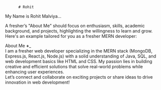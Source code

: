          # Rohit    
 My Name is Rohit Malviya...                                          
                                   
                             
A fresher’s "About Me" should focus on enthusiasm, skills, academic background, and projects,  highlighting the willingness to learn and grow. Here's an example tailored for you as a fresher MERN developer:
                 
About Me __+___                                                                              
I am a fresher web developer specializing in the MERN stack (MongoDB, Express.js, React.js, Node.js) with a solid understanding of Java, SQL, and web development basics like HTML and CSS. My passion lies in building creative and efficient solutions that solve real-world problems while enhancing user experiences.                                                                                                                                                                                          
Let’s connect and collaborate on exciting projects or share ideas to drive innovation in web development!                                                                                                                                                                                                                                                                                                                                                                                                                                                                                                                                                                                                                                    
                                    
                                               
